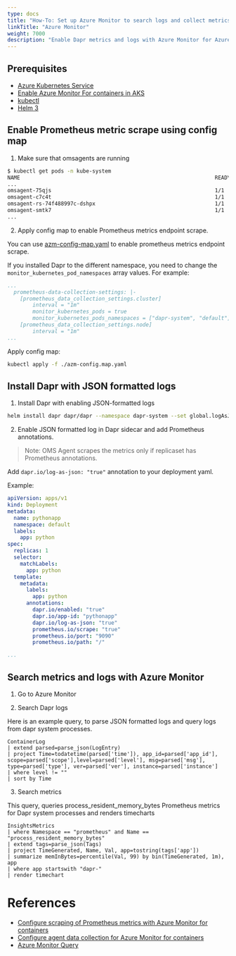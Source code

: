 ```yaml
---
type: docs
title: "How-To: Set up Azure Monitor to search logs and collect metrics"
linkTitle: "Azure Monitor"
weight: 7000
description: "Enable Dapr metrics and logs with Azure Monitor for Azure Kubernetes Service (AKS)"
---
```


## Prerequisites

- [Azure Kubernetes Service](https://docs.microsoft.com/azure/aks/)
- [Enable Azure Monitor For containers in AKS](https://docs.microsoft.com/azure/azure-monitor/insights/container-insights-overview)
- [kubectl](https://kubernetes.io/docs/tasks/tools/)
- [Helm 3](https://helm.sh/)

## Enable Prometheus metric scrape using config map

1. Make sure that omsagents are running

```bash
$ kubectl get pods -n kube-system
NAME                                                              READY   STATUS    RESTARTS   AGE
...
omsagent-75qjs                                                    1/1     Running   1          44h
omsagent-c7c4t                                                    1/1     Running   0          44h
omsagent-rs-74f488997c-dshpx                                      1/1     Running   1          44h
omsagent-smtk7                                                    1/1     Running   1          44h
...
```

2. Apply config map to enable Prometheus metrics endpoint scrape.

You can use [azm-config-map.yaml](/docs/azm-config-map.yaml) to enable prometheus metrics endpoint scrape.

If you installed Dapr to the different namespace, you need to change the `monitor_kubernetes_pod_namespaces` array values. For example:

```yaml
...
  prometheus-data-collection-settings: |-
    [prometheus_data_collection_settings.cluster]
        interval = "1m"
        monitor_kubernetes_pods = true
        monitor_kubernetes_pods_namespaces = ["dapr-system", "default"]
    [prometheus_data_collection_settings.node]
        interval = "1m"
...
```

Apply config map:

```bash
kubectl apply -f ./azm-config.map.yaml
```

## Install Dapr with JSON formatted logs

1. Install Dapr with enabling JSON-formatted logs

```bash
helm install dapr dapr/dapr --namespace dapr-system --set global.logAsJson=true
```

2. Enable JSON formatted log in Dapr sidecar and add Prometheus annotations.

> Note: OMS Agent scrapes the metrics only if replicaset has Prometheus annotations.

Add `dapr.io/log-as-json: "true"` annotation to your deployment yaml.

Example:
```yaml
apiVersion: apps/v1
kind: Deployment
metadata:
  name: pythonapp
  namespace: default
  labels:
    app: python
spec:
  replicas: 1
  selector:
    matchLabels:
      app: python
  template:
    metadata:
      labels:
        app: python
      annotations:
        dapr.io/enabled: "true"
        dapr.io/app-id: "pythonapp"
        dapr.io/log-as-json: "true"
        prometheus.io/scrape: "true"
        prometheus.io/port: "9090"
        prometheus.io/path: "/"

...
```

## Search metrics and logs with Azure Monitor

1. Go to Azure Monitor

2. Search Dapr logs

Here is an example query, to parse JSON formatted logs and query logs from dapr system processes.

```
ContainerLog
| extend parsed=parse_json(LogEntry)
| project Time=todatetime(parsed['time']), app_id=parsed['app_id'], scope=parsed['scope'],level=parsed['level'], msg=parsed['msg'], type=parsed['type'], ver=parsed['ver'], instance=parsed['instance']
| where level != ""
| sort by Time
```

3. Search metrics

This query, queries process_resident_memory_bytes Prometheus metrics for Dapr system processes and renders timecharts

```
InsightsMetrics
| where Namespace == "prometheus" and Name == "process_resident_memory_bytes"
| extend tags=parse_json(Tags)
| project TimeGenerated, Name, Val, app=tostring(tags['app'])
| summarize memInBytes=percentile(Val, 99) by bin(TimeGenerated, 1m), app
| where app startswith "dapr-"
| render timechart
```

# References

* [Configure scraping of Prometheus metrics with Azure Monitor for containers](https://docs.microsoft.com/azure/azure-monitor/insights/container-insights-prometheus-integration)
* [Configure agent data collection for Azure Monitor for containers](https://docs.microsoft.com/azure/azure-monitor/insights/container-insights-agent-config)
* [Azure Monitor Query](https://docs.microsoft.com/azure/azure-monitor/log-query/query-language)

